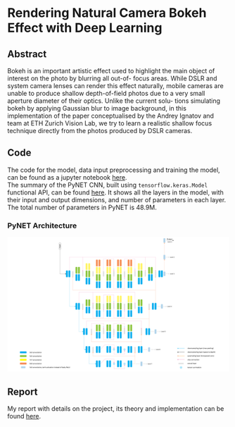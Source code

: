 # Rendering Natural Camera Bokeh Effect with Deep Learning

## Abstract

Bokeh is an important artistic effect used to highlight the
main object of interest on the photo by blurring all out-of-
focus areas. While DSLR and system camera lenses can
render this effect naturally, mobile cameras are unable to
produce shallow depth-of-field photos due to a very small
aperture diameter of their optics. Unlike the current solu-
tions simulating bokeh by applying Gaussian blur to image
background, in this implementation of the paper conceptualised by the Andrey Ignatov and team at ETH Zurich Vision Lab, we try to learn a realistic
shallow focus technique directly from the photos produced
by DSLR cameras.

## Code

The code for the model, data input preprocessing and training the model, can be found as a jupyter notebook [here](./PyNET.ipynb).  
The summary of the PyNET CNN, built using `tensorflow.keras.Model` functional API, can be found [here](./summary). It shows all the layers in the model, with their input and output dimensions, and number of parameters in each layer. The total number of parameters in PyNET is 48.9M.

### PyNET Architecture

<p align="center">
	<img src="./architecture_pynet_git.png" alt="PyNET" width = "1000" />
</p>

## Report

My report with details on the project, its theory and implementation can be found [here](./WiDS_Report.pdf).

